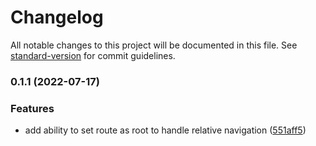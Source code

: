# Changelog

All notable changes to this project will be documented in this file. See [standard-version](https://github.com/conventional-changelog/standard-version) for commit guidelines.

### 0.1.1 (2022-07-17)


### Features

* add ability to set route as root to handle relative navigation ([551aff5](https://github.com/feafarot/declarative-routes/commit/551aff5ace417c6c2da2c99ee89afab050057ec0))
